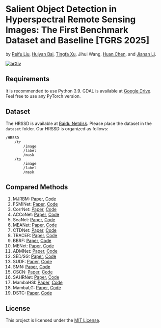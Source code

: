 # Salient Object Detection in Hyperspectral Remote Sensing Images: The First Benchmark Dataset and Baseline [TGRS 2025]
by [Peifu Liu](https://scholar.google.com/citations?user=yrRXe-8AAAAJ&hl=zh-CN), [Huiyan Bai](https://scholar.google.com/citations?user=0hhBs5AAAAAJ&hl=zh-CN),  [Tingfa Xu](https://scholar.google.com/citations?user=vmDc8dwAAAAJ&hl=zh-CN), Jihui Wang, [Huan Chen](https://scholar.google.com/citations?user=1G6Mj24AAAAJ&hl=zh-CN), and [Jianan Li](https://scholar.google.com.hk/citations?user=sQ_nP0ZaMn0C&hl=zh-CN&oi=ao).

[![arXiv](https://img.shields.io/badge/📃-arXiv-ff69b4)](https://arxiv.org/abs/2504.02416)


## Requirements
It is recommended to use Python 3.9. GDAL is available at [Google Drive](https://drive.google.com/file/d/1aMd_2w3khxUrur91F6RqFqeQD9RX1HXt/view?usp=drive_link). Feel free to use any PyTorch version.

## Dataset
The HRSSD is available at [Baidu Netdisk](https://pan.baidu.com/s/1xLHHTYerPYmKAFSYGC1TQg?pwd=jeng). Please place the dataset in the `dataset` folder. 
Our HRSSD is organized as follows:
```
/HRSSD
    /tr
        /image
        /label
        /mask
    /ts
        /image
        /label
        /mask
```

## Compared Methods
1. MJRBM: [Paper](https://ieeexplore.ieee.org/document/9511336), [Code](https://github.com/wchao1213/ORSI-SOD)  
2. FSMINet: [Paper](https://ieeexplore.ieee.org/document/9739705), [Code](https://github.com/zxforchid/FSMINet)  
3. CorrNet: [Paper](https://ieeexplore.ieee.org/document/9690514), [Code](https://github.com/MathLee/CorrNet)  
4. ACCoNet: [Paper](https://ieeexplore.ieee.org/document/9756652), [Code](https://github.com/MathLee/ACCoNet)  
5. SeaNet: [Paper](https://ieeexplore.ieee.org/document/9690514), [Code](https://github.com/MathLee/SeaNet)  
6. MEANet: [Paper](https://www.sciencedirect.com/science/article/abs/pii/S0957417423022807), [Code](https://github.com/LiangBoCheng/MEANet)  
7. CTDNet: [Paper](https://dl.acm.org/doi/abs/10.1145/3474085.3475494), [Code](https://github.com/zhaozhirui/CTDNet)  
8. TRACER: [Paper](https://ojs.aaai.org/index.php/AAAI/article/view/21633), [Code](https://github.com/Karel911/TRACER)  
9. BBRF: [Paper](https://ieeexplore.ieee.org/document/10006743), [Code](https://github.com/iCVTEAM/BBRF-TIP)  
10. MENet: [Paper](https://ieeexplore.ieee.org/document/10204274), [Code](https://github.com/yiwangtz/MENet)  
11. ADMNet: [Paper](https://ieeexplore.ieee.org/document/10555313), [Code](https://github.com/Kunye-Shen/ADMNet)  
12. SED/SG: [Paper](https://ieeexplore.ieee.org/document/6738493), [Code](https://github.com/liangjiecn/Saliency2013)  
13. SUDF: [Paper](https://www.sciencedirect.com/science/article/pii/S1570870520307125), [Code](https://github.com/gqding/SUDF)  
14. SMN: [Paper](https://ieeexplore.ieee.org/document/10313066), [Code](https://github.com/laprf/SMN)
15. CSCN: [Paper](https://ieeexplore.ieee.org/abstract/document/10613611), [Code](https://github.com/HuiyanBai/CSCN)
16. SAHRNet: [Paper](https://www.sciencedirect.com/science/article/pii/S092427162400025X), [Code](https://github.com/tulilin/Multitask_NCA)
17. MambaHSI: [Paper](https://ieeexplore.ieee.org/document/10604894), [Code](https://github.com/li-yapeng/MambaHSI)
18. MambaLG: [Paper](https://ieeexplore.ieee.org/document/10812905), [Code](https://github.com/danfenghong/IEEE_TGRS_MambaLG)
19. DSTC: [Paper](https://link.springer.com/chapter/10.1007/978-3-031-72754-2_21), [Code](https://github.com/laprf/DSTC)


## License
This project is licensed under the [MIT License](LICENSE).